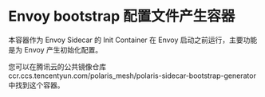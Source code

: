# Envoy bootstrap 配置文件产生容器

本容器作为 Envoy Sidecar 的 Init Container 在 Envoy 启动之前运行，主要功能是为 Envoy 产生初始化配置。

您可以在腾讯云的公共镜像仓库 ccr.ccs.tencentyun.com/polaris_mesh/polaris-sidecar-bootstrap-generator 中找到这个容器。